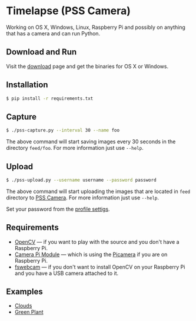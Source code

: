 Timelapse (PSS Camera)
======================

Working on OS X, Windows, Linux, Raspberry Pi and possibly on anything that has
a camera and can run Python.

Download and Run
----------------

Visit the [download](https://pss-camera.appspot.com/download/) page and get the
binaries for OS X or Windows.

Installation
------------

```bash
$ pip install -r requirements.txt
```

Capture
-------

```bash
$ ./pss-capture.py --interval 30 --name foo
```

The above command will start saving images every 30 seconds in the directory
`feed/foo`. For more information just use `--help`.


Upload
------

```bash
$ ./pss-upload.py --username username --password password
```

The above command will start uploading the images that are located in `feed`
directory to [PSS Camera](https://pss-camera.appspot.com). For more information
just use `--help`.

Set your password from the [profile settigs](https://pss-camera.appspot.com/profile/).

Requirements
------------

- [OpenCV](http://opencv.org/) — if you want to play with the source and you
  don't have a Raspberry Pi.
- [Camera Pi Module](https://www.raspberrypi.org/products/camera-module/) —
  which is using the [Picamera](https://github.com/waveform80/picamera) if you
  are on Raspberry Pi.
- [fswebcam](https://github.com/fsphil/fswebcam) — if you don't want to install
  OpenCV on your Raspberry Pi and you have a USB camera attached to it.

Examples
--------

- [Clouds](https://pss-camera.appspot.com/lipis/clouds/)
- [Green Plant](https://pss-camera.appspot.com/lipis/green-plant/)
